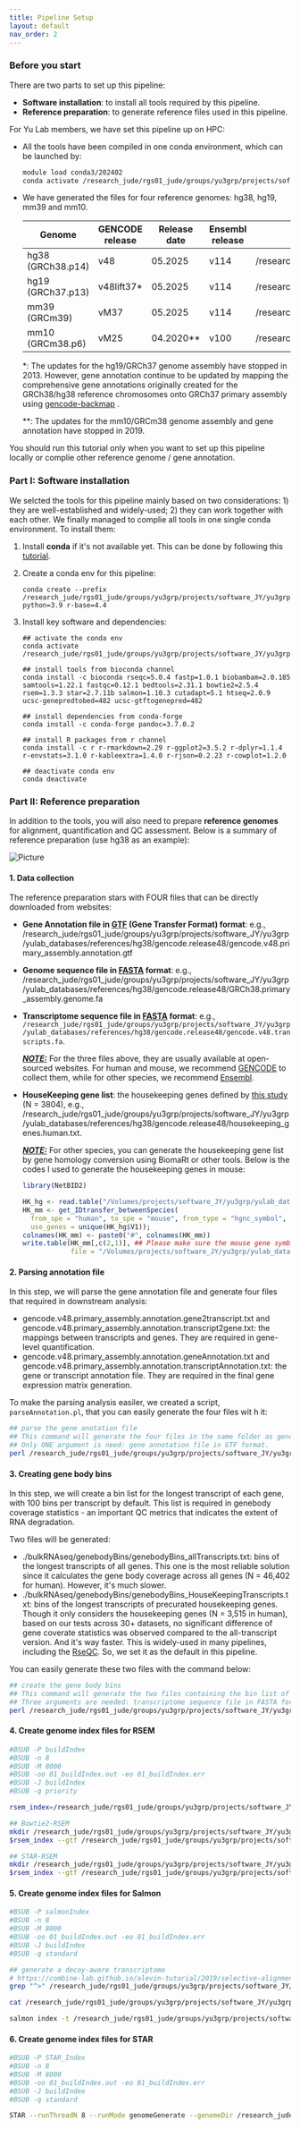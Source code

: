 ```yaml
---
title: Pipeline Setup
layout: default
nav_order: 2
---
```


### Before you start

There are two parts to set up this pipeline:

- **Software installation**: to install all tools required by this pipeline.
- **Reference preparation**: to generate reference files used in this pipeline.

For Yu Lab members, we have set this pipeline up on HPC:

- All the tools have been compiled in one conda environment, which can be launched by:

  ``` bash
  module load conda3/202402
  conda activate /research_jude/rgs01_jude/groups/yu3grp/projects/software_JY/yu3grp/conda_env/bulkRNAseq_2025
  ```

- We have generated the files for four reference genomes: hg38, hg19, mm39 and mm10.


  | Genome            | GENCODE release | Release date | Ensembl release | Path                                                         |
  | ----------------- | --------------- | ------------ | --------------- | ------------------------------------------------------------ |
  | hg38 (GRCh38.p14) | v48             | 05.2025      | v114            | /research_jude/rgs01_jude/groups/yu3grp/projects/software_JY/yu3grp/yulab_databases/references/hg38/gencode.release48 |
  | hg19 (GRCh37.p13) | v48lift37*      | 05.2025      | v114            | /research_jude/rgs01_jude/groups/yu3grp/projects/software_JY/yu3grp/yulab_databases/references/hg19/gencode.release48 |
  | mm39 (GRCm39)     | vM37            | 05.2025      | v114            | /research_jude/rgs01_jude/groups/yu3grp/projects/software_JY/yu3grp/yulab_databases/references/mm39/gencode.releaseM37 |
  | mm10 (GRCm38.p6)  | vM25            | 04.2020**    | v100            | /research_jude/rgs01_jude/groups/yu3grp/projects/software_JY/yu3grp/yulab_databases/references/mm10/gencode.releaseM25 |

  *: The updates for the hg19/GRCh37 genome assembly have stopped in 2013. However, gene annotation continue to be updated by mapping the comprehensive gene annotations originally created for the GRCh38/hg38 reference chromosomes onto GRCh37 primary assembly using [gencode-backmap](https://github.com/diekhans/gencode-backmap) .

  **: The updates for the mm10/GRCm38 genome assembly and gene annotation have stopped in 2019.

You should run this tutorial only when you want to set up this pipeline locally or complie other reference genome / gene annotation.

### Part I: Software installation

We selcted the tools for this pipeline mainly based on two considerations: 1) they are well-established and widely-used; 2) they can work together with each other. We finally managed to complie all tools in one single conda environment. To install them:

1. Install **conda** if it's not available yet. This can be done by following this [tutorial](https://www.anaconda.com/docs/getting-started/getting-started).

2. Create a conda env for this pipeline:

   ``` shell
   conda create --prefix /research_jude/rgs01_jude/groups/yu3grp/projects/software_JY/yu3grp/conda_env/bulkRNAseq_2025 python=3.9 r-base=4.4
   ```

3. Install key software and dependencies:

   ``` shell
   ## activate the conda env
   conda activate /research_jude/rgs01_jude/groups/yu3grp/projects/software_JY/yu3grp/conda_env/bulkRNAseq_2025
   
   ## install tools from bioconda channel
   conda install -c bioconda rseqc=5.0.4 fastp=1.0.1 biobambam=2.0.185 samtools=1.22.1 fastqc=0.12.1 bedtools=2.31.1 bowtie2=2.5.4 rsem=1.3.3 star=2.7.11b salmon=1.10.3 cutadapt=5.1 htseq=2.0.9 ucsc-genepredtobed=482 ucsc-gtftogenepred=482
   
   ## install dependencies from conda-forge
   conda install -c conda-forge pandoc=3.7.0.2
   
   ## install R packages from r channel
   conda install -c r r-rmarkdown=2.29 r-ggplot2=3.5.2 r-dplyr=1.1.4 r-envstats=3.1.0 r-kableextra=1.4.0 r-rjson=0.2.23 r-cowplot=1.2.0
   
   ## deactivate conda env
   conda deactivate
   ```



### Part II: Reference preparation

In addition to the tools, you will also need to prepare **reference genomes** for alignment, quantification and QC assessment. Below is a summary of reference preparation (use hg38 as an example):

![Picture](/Users/qpan/Documents/Pipelines/bulkRNAseq_quantification_pipeline/docs/figures/referencePreparation.png)

#### 1. Data collection

The reference preparation stars with FOUR files that can be  directly downloaded from websites:

- **Gene Annotation file in [GTF](https://biocorecrg.github.io/PhD_course_genomics_format_2021/gtf_format.html) (Gene Transfer Format) format**: e.g., /research_jude/rgs01_jude/groups/yu3grp/projects/software_JY/yu3grp/yulab_databases/references/hg38/gencode.release48/gencode.v48.primary_assembly.annotation.gtf

- **Genome sequence file in [FASTA](https://www.ncbi.nlm.nih.gov/genbank/fastaformat/) format**: e.g., /research_jude/rgs01_jude/groups/yu3grp/projects/software_JY/yu3grp/yulab_databases/references/hg38/gencode.release48/GRCh38.primary_assembly.genome.fa

- **Transcriptome sequence file in [FASTA](https://www.ncbi.nlm.nih.gov/genbank/fastaformat/) format**: e.g., `/research_jude/rgs01_jude/groups/yu3grp/projects/software_JY/yu3grp/yulab_databases/references/hg38/gencode.release48/gencode.v48.transcripts.fa`.

  ***<u>NOTE:</u>*** For the three files above, they are usually available at open-sourced websites. For human and mouse, we recommend [GENCODE](https://www.gencodegenes.org/) to collect them, while for other species, we recommend [Ensembl](https://useast.ensembl.org/info/data/ftp/index.html). 

- **HouseKeeping gene list**: the housekeeping genes defined by [this study](https://www.sciencedirect.com/science/article/pii/S0168952513000899?via%3Dihub) (N = 3804), e.g., /research_jude/rgs01_jude/groups/yu3grp/projects/software_JY/yu3grp/yulab_databases/references/hg38/gencode.release48/housekeeping_genes.human.txt.

  ***<u>NOTE:</u>*** For other species, you can generate the housekeeping gene list by gene homology conversion using BiomaRt or other tools. Below is the codes I used to generate the housekeeping genes in mouse:

  ``` R
  library(NetBID2)
  
  HK_hg <- read.table("/Volumes/projects/software_JY/yu3grp/yulab_databases/references/hg38/gencode.release48/housekeeping_genes.human.txt")
  HK_mm <- get_IDtransfer_betweenSpecies(
    from_spe = "human", to_spe = "mouse", from_type = "hgnc_symbol", to_type = "mgi_symbol",
    use_genes = unique(HK_hg$V1));
  colnames(HK_mm) <- paste0("#", colnames(HK_mm))
  write.table(HK_mm[,c(2,1)], ## Please make sure the mouse gene symbols are in the FIRST column
              file = "/Volumes/projects/software_JY/yu3grp/yulab_databases/references/mm39/gencode.releaseM37/housekeeping_genes.mouse.txt", col.names = T, row.names = F, sep = "\t", quote = F)
  ```



#### 2. Parsing annotation file

In this step, we will parse the gene annotation file and generate four files that required in downstream analysis:

- gencode.v48.primary_assembly.annotation.gene2transcript.txt and gencode.v48.primary_assembly.annotation.transcript2gene.txt: the mappings between transcripts and genes. They are required in gene-level quantification.
- gencode.v48.primary_assembly.annotation.geneAnnotation.txt and gencode.v48.primary_assembly.annotation.transcriptAnnotation.txt: the gene or transcript annotation file. They are required in the final gene expression matrix generation.

To make the parsing analysis easiler, we created a script, `parseAnnotation.pl`, that you can easily generate the four files wit h it:

``` bash
## parse the gene anotation file
## This command will generate the four files in the same folder as gencode.v48.primary_assembly.annotation.gtf.
## Only ONE argument is need: gene annotation file in GTF format.
perl /research_jude/rgs01_jude/groups/yu3grp/projects/software_JY/yu3grp/conda_env/bulkRNAseq_2025/git_repo/scripts/setup/parseAnnotation.pl gencode.v48.primary_assembly.annotation.gtf
```



#### 3. Creating gene body bins

In this step, we will create a bin list for the longest transcript of each gene, with 100 bins per transcript by default. This list is required in genebody coverage statistics - an important QC metrics that indicates the extent of RNA degradation.

Two files will be generated:

- ./bulkRNAseq/genebodyBins/genebodyBins_allTranscripts.txt: bins of the longest transcripts of all genes. This one is the most reliable solution since it calculates the gene body coverage across all genes (N = 46,402 for human). However, it's much slower.
- ./bulkRNAseq/genebodyBins/genebodyBins_HouseKeepingTranscripts.txt: bins of the longest transcripts of precurated housekeeping genes. Though it only considers the housekeeping genes (N = 3,515 in human), based on our tests across 30+ datasets, no significant difference of gene coverate statistics was observed compared to the all-transcript version. And it's way faster. This is widely-used in many pipelines, including the [RseQC](https://rseqc.sourceforge.net/#genebody-coverage-py). So, we set it as the default in this pipeline.

You can easily generate these two files with the command below:

``` bash
## create the gene body bins
## This command will generate the two files containing the bin list of the longest transcript of all genes and housekeeping genes.
## Three arguments are needed: transcriptome sequence file in FASTA format, a txt file containiing housekeeping genes in the first column, and a directory to save the output files.
perl /research_jude/rgs01_jude/groups/yu3grp/projects/software_JY/yu3grp/conda_env/bulkRNAseq_2025/git_repo/scripts/setup/createBins.pl gencode.v48.transcripts.fa housekeeping_genes.human.txt ./bulkRNAseq/genebodyBins
```



#### 4. Create genome index files for RSEM

``` bash
#BSUB -P buildIndex
#BSUB -n 8
#BSUB -M 8000
#BSUB -oo 01_buildIndex.out -eo 01_buildIndex.err
#BSUB -J buildIndex
#BSUB -q priority

rsem_index=/research_jude/rgs01_jude/groups/yu3grp/projects/software_JY/yu3grp/conda_env/bulkRNAseq_2025/bin/rsem-prepare-reference

## Bowtie2-RSEM
mkdir /research_jude/rgs01_jude/groups/yu3grp/projects/software_JY/yu3grp/yulab_databases/references/hg38/gencode.release48/bulkRNAseq/RSEM/index_bowtie2
$rsem_index --gtf /research_jude/rgs01_jude/groups/yu3grp/projects/software_JY/yu3grp/yulab_databases/references/hg38/gencode.release48/gencode.v48.primary_assembly.annotation.gtf --bowtie2 --bowtie2-path /research_jude/rgs01_jude/groups/yu3grp/projects/software_JY/yu3grp/conda_env/bulkRNAseq_2025/bin --num-threads 8 /research_jude/rgs01_jude/groups/yu3grp/projects/software_JY/yu3grp/yulab_databases/references/hg38/gencode.release48/GRCh38.primary_assembly.genome.fa /research_jude/rgs01_jude/groups/yu3grp/projects/software_JY/yu3grp/yulab_databases/references/hg38/gencode.release48/bulkRNAseq/RSEM/index_bowtie2/hg38

## STAR-RSEM
mkdir /research_jude/rgs01_jude/groups/yu3grp/projects/software_JY/yu3grp/yulab_databases/references/hg38/gencode.release48/bulkRNAseq/RSEM/index_star
$rsem_index --gtf /research_jude/rgs01_jude/groups/yu3grp/projects/software_JY/yu3grp/yulab_databases/references/hg38/gencode.release48/gencode.v48.primary_assembly.annotation.gtf --star --star-path /research_jude/rgs01_jude/groups/yu3grp/projects/software_JY/yu3grp/conda_env/bulkRNAseq_2025/bin --num-threads 8 --star-sjdboverhang 100 /research_jude/rgs01_jude/groups/yu3grp/projects/software_JY/yu3grp/yulab_databases/references/hg38/gencode.release48/GRCh38.primary_assembly.genome.fa /research_jude/rgs01_jude/groups/yu3grp/projects/software_JY/yu3grp/yulab_databases/references/hg38/gencode.release48/bulkRNAseq/RSEM/index_star/hg38
```



#### 5. Create genome index files for Salmon

``` bash
#BSUB -P salmonIndex
#BSUB -n 8
#BSUB -M 8000
#BSUB -oo 01_buildIndex.out -eo 01_buildIndex.err
#BSUB -J buildIndex
#BSUB -q standard

## generate a decoy-aware transcriptome
# https://combine-lab.github.io/alevin-tutorial/2019/selective-alignment/
grep "^>" /research_jude/rgs01_jude/groups/yu3grp/projects/software_JY/yu3grp/yulab_databases/references/hg38/gencode.release48/GRCh38.primary_assembly.genome.fa | cut -d " " -f 1 | cut -d ">"     -f 2 > /research_jude/rgs01_jude/groups/yu3grp/projects/software_JY/yu3grp/yulab_databases/references/hg38/gencode.release48/bulkRNAseq/Salmon/decoys.txt

cat /research_jude/rgs01_jude/groups/yu3grp/projects/software_JY/yu3grp/yulab_databases/references/hg38/gencode.release48/gencode.v48.transcripts.fa /research_jude/rgs01_jude/groups/yu3grp/projects/software_JY/yu3grp/yulab_databases/references/hg38/gencode.release48/GRCh38.primary_assembly.genome.fa > /research_jude/rgs01_jude/groups/yu3grp/projects/software_JY/yu3grp/yulab_databases/references/hg38/gencode.release48/bulkRNAseq/Salmon/gentrome.fa

salmon index -t /research_jude/rgs01_jude/groups/yu3grp/projects/software_JY/yu3grp/yulab_databases/references/hg38/gencode.release48/bulkRNAseq/Salmon/gentrome.fa -d /research_jude/rgs01_jude/groups/yu3grp/projects/software_JY/yu3grp/yulab_databases/references/hg38/gencode.release48/bulkRNAseq/Salmon/decoys.txt -p 8 -i index_decoy --gencode -k 31
```



#### 6. Create genome index files for STAR

``` bash
#BSUB -P STAR_Index
#BSUB -n 8
#BSUB -M 8000
#BSUB -oo 01_buildIndex.out -eo 01_buildIndex.err
#BSUB -J buildIndex
#BSUB -q standard

STAR --runThreadN 8 --runMode genomeGenerate --genomeDir /research_jude/rgs01_jude/groups/yu3grp/projects/software_JY/yu3grp/yulab_databases/references/hg38/gencode.release48/bulkRNAseq/STAR/index_overhang100 --genomeFastaFiles /research_jude/rgs01_jude/groups/yu3grp/projects/software_JY/yu3grp/yulab_databases/references/hg38/gencode.release48/GRCh38.primary_assembly.genome.fa --sjdbGTFfile /research_jude/rgs01_jude/groups/yu3grp/projects/software_JY/yu3grp/yulab_databases/references/hg38/gencode.release48/gencode.v48.primary_assembly.annotation.gtf --sjdbOverhang 100
```

